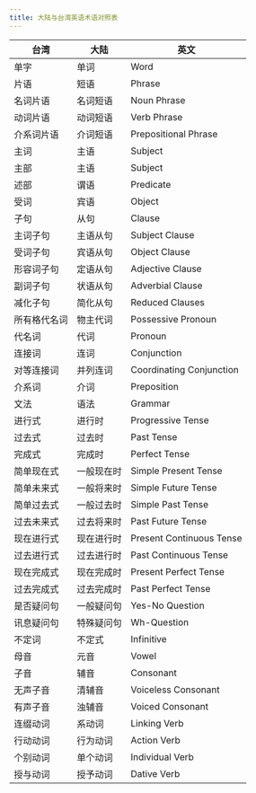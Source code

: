 ```yaml
---
title: 大陆与台湾英语术语对照表
---
```


| 台湾 | 大陆 | 英文 |
| --- | --- | --- |
| 单字 | 单词 | Word |
| 片语 | 短语 | Phrase |
| 名词片语 | 名词短语 | Noun Phrase |
| 动词片语 | 动词短语 | Verb Phrase |
| 介系词片语 | 介词短语 | Prepositional Phrase |
| 主词 | 主语 | Subject |
| 主部 | 主语 | Subject |
| 述部 | 谓语 | Predicate |
| 受词 | 宾语 | Object |
| 子句 | 从句 | Clause |
| 主词子句 | 主语从句 | Subject Clause |
| 受词子句 | 宾语从句 | Object Clause |
| 形容词子句 | 定语从句 | Adjective Clause |
| 副词子句 | 状语从句 | Adverbial Clause |
| 减化子句 | 简化从句 | Reduced Clauses |
| 所有格代名词 | 物主代词 | Possessive Pronoun |
| 代名词 | 代词 | Pronoun |
| 连接词 | 连词 | Conjunction |
| 对等连接词 | 并列连词 | Coordinating Conjunction |
| 介系词 | 介词 | Preposition |
| 文法 | 语法 | Grammar |
| 进行式 | 进行时 | Progressive Tense |
| 过去式 | 过去时 | Past Tense |
| 完成式 | 完成时 | Perfect Tense |
| 简单现在式 | 一般现在时 | Simple Present Tense |
| 简单未来式 | 一般将来时 | Simple Future Tense |
| 简单过去式 | 一般过去时 | Simple Past Tense |
| 过去未来式 | 过去将来时 | Past Future Tense |
| 现在进行式 | 现在进行时 | Present Continuous Tense |
| 过去进行式 | 过去进行时 | Past Continuous Tense |
| 现在完成式 | 现在完成时 | Present Perfect Tense |
| 过去完成式 | 过去完成时 | Past Perfect Tense |
| 是否疑问句 | 一般疑问句 | Yes-No Question |
| 讯息疑问句 | 特殊疑问句 | Wh-Question |
| 不定词 | 不定式 | Infinitive |
| 母音 | 元音 | Vowel |
| 子音 | 辅音 | Consonant |
| 无声子音 | 清辅音 | Voiceless Consonant |
| 有声子音 | 浊辅音 | Voiced Consonant |
| 连缀动词 | 系动词 | Linking Verb |
| 行动动词 | 行为动词 | Action Verb |
| 个别动词 | 单个动词 | Individual Verb |
| 授与动词 | 授予动词 | Dative Verb |